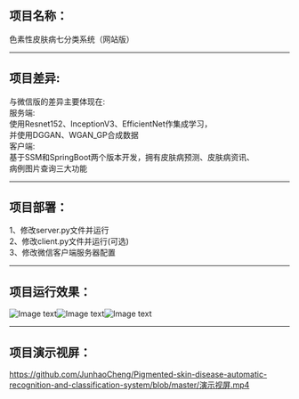 ## 项目名称：  
色素性皮肤病七分类系统（网站版）
***
## 项目差异:  
与微信版的差异主要体现在:  
服务端:  
  使用Resnet152、InceptionV3、EfficientNet作集成学习，  
  并使用DGGAN、WGAN_GP合成数据  
客户端:  
  基于SSM和SpringBoot两个版本开发，拥有皮肤病预测、皮肤病资讯、  
  病例图片查询三大功能
***
## 项目部署：  
1、修改server.py文件并运行  
2、修改client.py文件并运行(可选)  
3、修改微信客户端服务器配置
***
## 项目运行效果：  
![Image text](https://github.com/JunhaoCheng/-Pigmented-skin-disease-automatic-recognition-and-classification-system-/blob/master/Imgs/Picture1.png)![Image text](https://github.com/JunhaoCheng/-Pigmented-skin-disease-automatic-recognition-and-classification-system-/blob/master/Imgs/Picture2.png)![Image text](https://github.com/JunhaoCheng/-Pigmented-skin-disease-automatic-recognition-and-classification-system-/blob/master/Imgs/Picture3.png)  
***
## 项目演示视屏：  
https://github.com/JunhaoCheng/Pigmented-skin-disease-automatic-recognition-and-classification-system/blob/master/演示视屏.mp4
